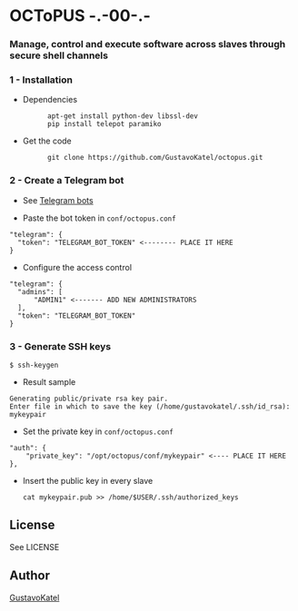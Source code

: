 # OCToPUS -.-00-.-

### Manage, control and execute software across slaves through secure shell channels

### 1 - Installation

* Dependencies

            apt-get install python-dev libssl-dev
            pip install telepot paramiko

* Get the code

            git clone https://github.com/GustavoKatel/octopus.git

### 2 - Create a Telegram bot

  - See [Telegram bots](https://core.telegram.org/bots)

  - Paste the bot token in `conf/octopus.conf`

  ```
  "telegram": {
    "token": "TELEGRAM_BOT_TOKEN" <-------- PLACE IT HERE
  }
  ```

  - Configure the access control
  ```
  "telegram": {
    "admins": [
        "ADMIN1" <------- ADD NEW ADMINISTRATORS
    ],
    "token": "TELEGRAM_BOT_TOKEN"
  }
  ```

### 3 - Generate SSH keys

    $ ssh-keygen

  - Result sample
  ```
  Generating public/private rsa key pair.
Enter file in which to save the key (/home/gustavokatel/.ssh/id_rsa): mykeypair
  ```
  - Set the private key in `conf/octopus.conf`

  ```
  "auth": {
      "private_key": "/opt/octopus/conf/mykeypair" <---- PLACE IT HERE
  },
  ```

  - Insert the public key in every slave

        cat mykeypair.pub >> /home/$USER/.ssh/authorized_keys

## License

See LICENSE

## Author

[GustavoKatel](http://gsampaio.info)
